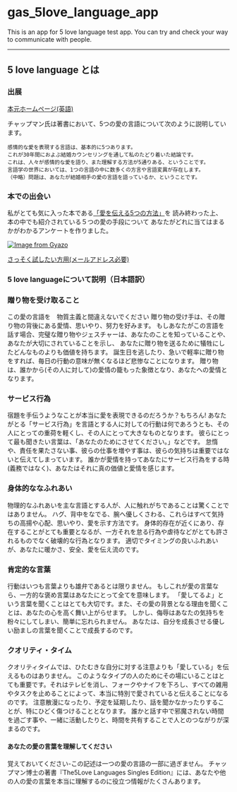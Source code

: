 # gas_5love_language_app
This is an app for 5 love language test app. You can try and check your way to communicate with people.

---
## 5 love language とは
### 出展
[本元ホームページ(英語)](https://www.5lovelanguages.com/)

チャップマン氏は著書において、5つの愛の言語について次のように説明しています。
```
感情的な愛を表現する言語は、基本的に5つあります。
これが30年間におよぶ結婚カウンセリングを通して私のたどり着いた結論です。
これは、人々が感情的な愛を語り、また理解する方法が5通りある、ということです。
言語学の世界においては、1つの言語の中に数多くの方言や言語変異が存在します。
（中略）問題は、あなたが結婚相手の愛の言語を語っているか、ということです。
```
### 本での出会い
私がとても気に入った本である[「愛を伝える5つの方法」](https://www.amazon.co.jp/%E6%84%9B%E3%82%92%E4%BC%9D%E3%81%88%E3%82%8B5%E3%81%A4%E3%81%AE%E6%96%B9%E6%B3%95-%E3%82%B2%E3%83%BC%E3%83%AA%E3%83%BC-%E3%83%81%E3%83%A3%E3%83%83%E3%83%97%E3%83%9E%E3%83%B3/dp/4264025656)を
読み終わった上、
本の中でも紹介されている５つの愛の手段について
あなたがどれに当てはまるかがわかるアンケートを作りました。

[![Image from Gyazo](https://i.gyazo.com/c2964ea72b2660b56f923dbb8c7fc81f.gif)](https://gyazo.com/c2964ea72b2660b56f923dbb8c7fc81f)

[さっそく試したい方用(メールアドレス必要)](https://docs.google.com/forms/d/e/1FAIpQLSdiMQs5493z7cEAIJysqDup4lXGbf-P4bfctavzoT1ECeraog/viewform)

### 5 love languageについて説明（日本語訳）

### 贈り物を受け取ること
この愛の言語を　物質主義と間違えないでください
贈り物の受け手は、その贈り物の背後にある愛情、思いやり、努力を好みます。
もしあなたがこの言語を話す場合、完璧な贈り物やジェスチャーは、あなたのことを知っていることや、あなたが大切にされていることを示し、
あなたに贈り物を送るために犠牲にしたどんなものよりも価値を持ちます。
誕生日を逃したり、急いで軽率に贈り物をすれば、毎日の行動の意味が無くなるほど悲惨なことになります。
贈り物は、誰かから(その人に対して)の愛情の籠もった象徴となり、あなたへの愛情となります。

### サービス行為
宿題を手伝うようなことが本当に愛を表現できるのだろうか？もちろん!
あなたがとる「サービス行為」を言語とする人に対しての行動は何であろうとも、その人にとっての重荷を軽くし、その人にとって大きなものとなります。
彼らにとって最も聞きたい言葉は、「あなたのためにさせてください。」などです。
怠惰や、責任を果たさない事、彼らの仕事を増やす事は、彼らの気持ちは重要ではないと伝えてしまっています。
誰かが愛情を持ってあなたにサービス行為をする時(義務ではなく)、あなたはそれに真の価値と愛情を感じます。

### 身体的ななふれあい
物理的なふれあいを主な言語とする人が、人に触れがちであることは驚くことではありません。 
ハグ、背中をなでる、腕へ優しくさわる、これらはすべて気持ちの高揚や心配、思いやり、愛を示す方法です。
身体的存在が近くにあり、存在することがとても重要となるが、一方それを怠る行為や虐待などがとても許されるものでなく破壊的な行為となります。
適切でタイミングの良いふれあいが、あなたに暖かさ、安全、愛を伝え流のです。
 
### 肯定的な言葉
行動はいつも言葉よりも雄弁であるとは限りません。
もしこれが愛の言葉なら、一方的な褒め言葉はあなたにとって全てを意味します。
「愛してるよ」という言葉を聞くことはとても大切です。また、その愛の背景となる理由を聞くことは、あなたの心を高く舞い上がらせます。
しかし、侮辱はあなたの気持ちを粉々にしてしまい、簡単に忘れられません。
あなたは、自分を成長させる優しい励ましの言葉を聞くことで成長するのです。
 
### クオリティ・タイム
クオリティタイムでは、ひたむきな自分に対する注意よりも「愛している」を伝えるものはありません。
このようなタイプの人のためにその場にいることはとても重要です。それはテレビを消し、フォークやナイフを下ろし、すべての雑用やタスクを止めることによって、本当に特別で愛されていると伝えることになるのです。
注意散漫になったり、予定を延期したり、話を聞かなかったりすることが、特にひどく傷つけることとなります。
誰かと話す中で邪魔されない時間を過ごす事や、一緒に活動したりと、時間を共有することで人とのつながりが深まるのです。
#### あなたの愛の言葉を理解してください
 
覚えておいてください-この記述は一つの愛の言語の一部に過ぎません。
チャップマン博士の著書『The5Love Languages Singles Edition』には、あなたや他の人の愛の言葉を本当に理解するのに役立つ情報がたくさんあります。
